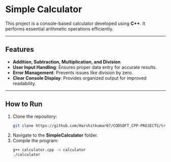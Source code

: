 # Simple Calculator

This project is a console-based calculator developed using **C++**. It performs essential arithmetic operations efficiently.

---

## Features
- **Addition, Subtraction, Multiplication, and Division**
- **User Input Handling**: Ensures proper data entry for accurate results.
- **Error Management**: Prevents issues like division by zero.
- **Clear Console Display**: Provides organized output for improved readability.

---

## How to Run
1. Clone the repository:
   ```bash
   git clone https://github.com/Harshitkumar07/CODSOFT_CPP-PROJECTS/tree/main/Task%20No.%20-%202.git
   ```
2. Navigate to the **SimpleCalculator** folder.
3. Compile the program:
   ```bash
   g++ calculator.cpp -o calculator
   ./calculator
   ```
